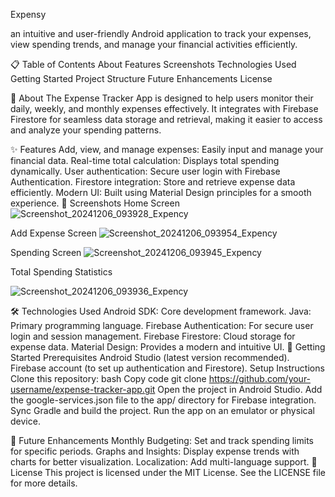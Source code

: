 Expensy 

an intuitive and user-friendly Android application to track your expenses, view spending trends, and manage your financial activities efficiently.


📋 Table of Contents
About
Features
Screenshots
Technologies Used
Getting Started
Project Structure
Future Enhancements
License


🌟 About
The Expense Tracker App is designed to help users monitor their daily, weekly, and monthly expenses effectively. It integrates with Firebase Firestore for seamless data storage and retrieval, making it easier to access and analyze your spending patterns.

✨ Features
Add, view, and manage expenses: Easily input and manage your financial data.
Real-time total calculation: Displays total spending dynamically.
User authentication: Secure user login with Firebase Authentication.
Firestore integration: Store and retrieve expense data efficiently.
Modern UI: Built using Material Design principles for a smooth experience.
📸 Screenshots
Home Screen
![Screenshot_20241206_093928_Expency](https://github.com/user-attachments/assets/b98d6f91-1156-4e5c-98de-7f7031e3edf3)


Add Expense Screen
![Screenshot_20241206_093954_Expency](https://github.com/user-attachments/assets/af1b4535-8002-47bb-8aba-50cfc00ff855)


Spending Screen
![Screenshot_20241206_093945_Expency](https://github.com/user-attachments/assets/0454d4a5-0199-4bf7-9432-ebee34d70c66)


Total Spending Statistics

![Screenshot_20241206_093936_Expency](https://github.com/user-attachments/assets/054dc7ac-64cf-4113-b801-fd3549ab730b)

🛠 Technologies Used
Android SDK: Core development framework.
Java: Primary programming language.
Firebase Authentication: For secure user login and session management.
Firebase Firestore: Cloud storage for expense data.
Material Design: Provides a modern and intuitive UI.
🚀 Getting Started
Prerequisites
Android Studio (latest version recommended).
Firebase account (to set up authentication and Firestore).
Setup Instructions
Clone this repository:
bash
Copy code
git clone https://github.com/your-username/expense-tracker-app.git
Open the project in Android Studio.
Add the google-services.json file to the app/ directory for Firebase integration.
Sync Gradle and build the project.
Run the app on an emulator or physical device.

🔮 Future Enhancements
Monthly Budgeting: Set and track spending limits for specific periods.
Graphs and Insights: Display expense trends with charts for better visualization.
Localization: Add multi-language support.
📜 License
This project is licensed under the MIT License. See the LICENSE file for more details.
